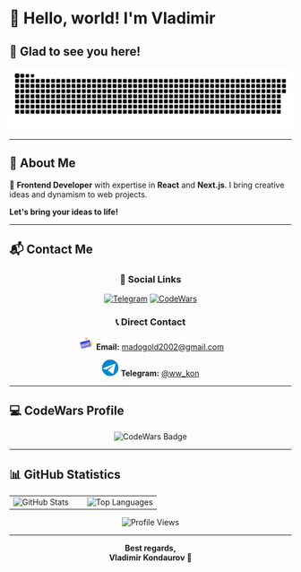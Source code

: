 # 👋 Hello, world! I'm Vladimir

## 🎯 Glad to see you here!

<div align="center">
  <img width="600" src="assets/github-snake.svg" alt="snake eating commits">
</div>

---

## 🚀 About Me

👋 **Frontend Developer** with expertise in **React** and **Next.js**. I bring creative ideas and dynamism to web projects.

**Let's bring your ideas to life!**

---

## 📬 Contact Me

<div align="center">

### 🔗 Social Links

[![Telegram](https://img.shields.io/badge/-Telegram-0088cc?style=for-the-badge&logo=Telegram&logoColor=white)](https://t.me/ww_kon)
[![CodeWars](https://img.shields.io/badge/-CodeWars-red?style=for-the-badge&logo=codewars&logoColor=white)](https://www.codewars.com/users/madogold)

### 📞 Direct Contact

<div align="center">

<img src="./assets/giphyy.gif" width="30" alt="email"> **Email:** [madogold2002@gmail.com](https://mail.google.com/mail/?view=cm&fs=1&to=madogold2002@gmail.com)

<img src="./assets/telegram-gif.gif" width="30" alt="telegram"> **Telegram:** [@ww_kon](https://t.me/ww_kon)

</div>

</div>

---

## 💻 CodeWars Profile

<div align="center">
  <img src="https://www.codewars.com/users/madogold/badges/large" alt="CodeWars Badge">
</div>

---

## 📊 GitHub Statistics

<div align="center">
  <table>
    <tr>
      <td width="50%">
        <img src="https://github-readme-stats.vercel.app/api?username=madogold&show_icons=true&count_private=true&hide_border=true&theme=radical" alt="GitHub Stats" style="width: 100%">
      </td>
      <td width="50%">
        <img src="https://github-readme-stats.vercel.app/api/top-langs/?username=madogold&hide_border=true&layout=compact&theme=radical" alt="Top Languages" style="width: 100%">
      </td>
    </tr>
  </table>
</div>

<div align="center">
  <img src="https://komarev.com/ghpvc/?username=madogold&style=for-the-badge&color=blue" alt="Profile Views">
</div>

---

<div align="center">
  <strong>Best regards,</strong><br>
  <strong>Vladimir Kondaurov 🚀</strong>
</div>
